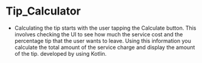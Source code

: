# Tip_Calculator
- Calculating the tip starts with the user tapping the Calculate button. This involves checking the UI to see how much the service cost and the percentage tip that the user wants to leave. Using this information you calculate the total amount of the service charge and display the amount of the tip.
developed by using Kotlin.
